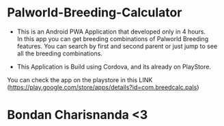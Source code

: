 ﻿# Palworld-Breeding-Calculator
* This is an Android PWA Application that developed only in 4 hours. <br> In this app you can get breeding combinations of Palworld Breeding features. You can search by first and second parent or just jump to see all the breeding combinations.

* This Application is Build using Cordova, and its already on PlayStore.

You can check the app on the playstore in this LINK (https://play.google.com/store/apps/details?id=com.breedcalc.pals)


# Bondan Charisnanda <3
